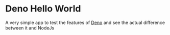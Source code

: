 # Deno Hello World

A very simple app to test the features of [Deno](https://deno.land/) and see the actual difference between it and NodeJs

